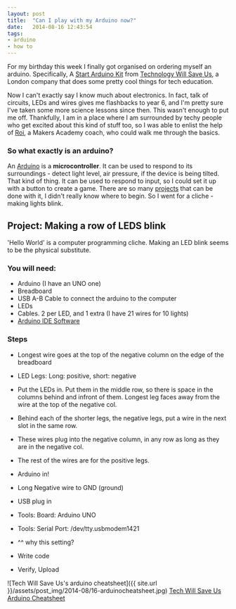 ```yaml
---
layout: post
title:  "Can I play with my Arduino now?"
date:   2014-08-16 12:43:54
tags:
- arduino
- how to
---
```

For my birthday this week I finally got organised on ordering myself an arduino. Specifically, A [Start Arduino Kit][startkit] from [Technology Will Save Us][twsu], a London company that does some pretty cool things for tech education.

Now I can't exactly say I know much about electronics. In fact, talk of circuits, LEDs and wires gives me flashbacks to year 6, and I'm pretty sure I've taken some more science lessons since then. This wasn't enough to put me off. Thankfully, I am in a place where I am surrounded by techy people who get excited about this kind of stuff too, so I was able to enlist the help of [Roi][roi], a Makers Academy coach, who could walk me through the basics.

### So what exactly is an arduino?
An [Arduino][ardof] is a **microcontroller**. It can be used to respond to its surroundings - detect light level, air pressure, if the device is being tilted. That kind of thing. It can be used to respond to input, so I could set it up with a button to create a game. There are so many [projects][projects] that can be done with it, I didn't really know where to begin. So I went for a cliche - making lights blink.

## Project: Making a row of LEDS blink
'Hello World' is a computer programming cliche. Making an LED blink seems to be the physical substitute.

### You will need:
* Arduino (I have an UNO one)
* Breadboard
* USB A-B Cable to connect the arduino to the computer
* LEDs
* Cables. 2 per LED, and 1 extra (I have 21 wires for 10 lights)
* [Arduino IDE Software][software]

### Steps
* Longest wire goes at the top of the negative column on the edge of the breadboard
* LED Legs: Long: positive, short: negative
* Put the LEDs in. Put them in the middle row, so there is space in the columns behind and infront of them. Longest leg faces away from the wire at the top of the negative col.
* Behind each of the shorter legs, the negative legs, put a wire in the next slot in the same row.
* These wires plug into the negative column, in any row as long as they are in the negative col.
* The rest of the wires are for the positive legs.
* Arduino in!
* Long Negative wire to GND (ground)
* USB plug in

* Tools: Board: Arduino UNO
* Tools: Serial Port: /dev/tty.usbmodem1421
* ^^ why this setting?
* Write code
* Verify, Upload


![Tech Will Save Us's arduino cheatsheet]({{ site.url }}/assets/post_img/2014-08/16-arduinocheatsheet.jpg)
[Tech Will Save Us Arduino Cheatsheet][cheatsheet]


[startkit]: http://www.techwillsaveus.com/shop/diy-kits/start-arduino/
[twsu]: http://www.techwillsaveus.com/
[ardof]: http://www.arduino.cc/
[roi]: https://twitter.com/roiDsign
[projects]: http://playground.arduino.cc/projects/ideas
[cheatsheet]: http://techwillsaveus.com/az/wp-content/uploads/2014/02/cheat-sheet-3.pdf
[software]: http://arduino.cc/en/main/software